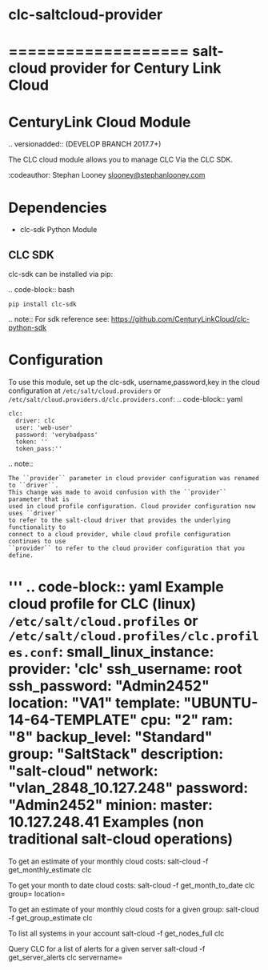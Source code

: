# clc-saltcloud-provider
===================
salt-cloud provider for Century Link Cloud
===================
CenturyLink Cloud Module
===================

.. versionadded:: (DEVELOP BRANCH 2017.7+)

The CLC cloud module allows you to manage CLC Via the CLC SDK.

:codeauthor: Stephan Looney <slooney@stephanlooney.com>


Dependencies
============

- clc-sdk Python Module

CLC SDK
-------

clc-sdk can be installed via pip:

.. code-block:: bash

    pip install clc-sdk

.. note::
  For sdk reference see: https://github.com/CenturyLinkCloud/clc-python-sdk

Configuration
=============

To use this module, set up the clc-sdk, username,password,key in the
cloud configuration at
``/etc/salt/cloud.providers`` or ``/etc/salt/cloud.providers.d/clc.providers.conf``:
.. code-block:: yaml

    clc:
      driver: clc
      user: 'web-user'
      password: 'verybadpass'
      token: ''
      token_pass:''

.. note::

    The ``provider`` parameter in cloud provider configuration was renamed to ``driver``.
    This change was made to avoid confusion with the ``provider`` parameter that is
    used in cloud profile configuration. Cloud provider configuration now uses ``driver``
    to refer to the salt-cloud driver that provides the underlying functionality to
    connect to a cloud provider, while cloud profile configuration continues to use
    ``provider`` to refer to the cloud provider configuration that you define.

'''
.. code-block:: yaml
Example cloud profile for CLC (linux)
``/etc/salt/cloud.profiles`` or ``/etc/salt/cloud.profiles/clc.profiles.conf``:
small_linux_instance:
    provider: 'clc'
    ssh_username: root
    ssh_password: "Admin2452"
    location: "VA1"
    template: "UBUNTU-14-64-TEMPLATE"
    cpu: "2"
    ram: "8"
    backup_level: "Standard"
    group: "SaltStack"
    description: "salt-cloud"
    network: "vlan_2848_10.127.248"
    password: "Admin2452"
    minion:
        master: 10.127.248.41
Examples (non traditional salt-cloud operations)
=============
To get an estimate of your monthly cloud costs:
salt-cloud -f get_monthly_estimate clc

To get your month to date cloud costs:
salt-cloud -f get_month_to_date clc group=<server group> location=<CLC datacenter name>

To get an estimate of your monthly cloud costs for a given group:
salt-cloud -f get_group_estimate clc 

To list all systems in your account
salt-cloud -f get_nodes_full clc

Query CLC for a list of alerts for a given server
salt-cloud -f get_server_alerts clc servername=<server to check up on>

